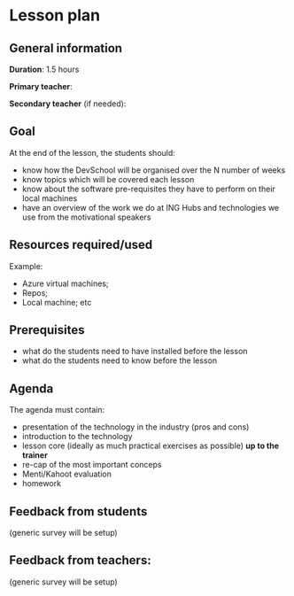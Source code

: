 # Lesson plan

## General information

**Duration**: 1.5 hours

**Primary teacher**: 

**Secondary teacher** (if needed): 

## Goal
At the end of the lesson, the students should:
- know how the DevSchool will be organised over the N number of weeks
- know topics which will be covered each lesson
- know about the software pre-requisites they have to perform on their local machines
- have an overview of the work we do at ING Hubs and technologies we use from the motivational speakers

## Resources required/used
Example:
- Azure virtual machines;
- Repos;
- Local machine; etc

## Prerequisites
- what do the students need to have installed before the lesson
- what do the students need to know before the lesson

## Agenda
The agenda must contain:
- presentation of the technology in the industry (pros and cons)
- introduction to the technology
- lesson core (ideally as much practical exercises as possible) **up to the trainer**
- re-cap of the most important conceps
- Menti/Kahoot evaluation
- homework

## Feedback from students
(generic survey will be setup)

## Feedback from teachers:
(generic survey will be setup)
